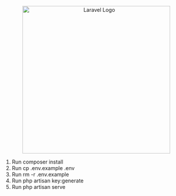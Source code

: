 <p align="center"><a href="https://react.dev" target="_blank"><img src="[https://www.google.com/urlsa=i&url=https%3A%2F%2Fen.wikipedia.org%2Fwiki%2FReact_%2528software%2529&psig=AOvVaw1e8eA219aCOHCraXzv2vn2&ust=1704898822414000&source=images&cd=vfe&opi=89978449&ved=0CBIQjRxqFwoTCIDGypjJ0IMDFQAAAAAdAAAAABAD)](https://cdn.freelogovectors.net/wp-content/uploads/2023/02/react-logo-freelogovectors.net_.png)" width="400" alt="Laravel Logo"></a></p>

<ol>
    <li> Run composer install </li>
    <li> Run cp .env.example .env </li>
    <li> Run rm -r .env.example </li>
    <li> Run php artisan key:generate </li>
    <li> Run php artisan serve </li>
</ol>

<br>

#
